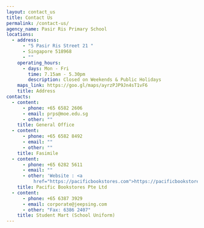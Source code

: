 ```yaml
---
layout: contact_us
title: Contact Us
permalink: /contact-us/
agency_name: Pasir Ris Primary School
locations:
  - address:
      - "5 Pasir Ris Street 21 "
      - Singapore 518968
      - ""
    operating_hours:
      - days: Mon - Fri
        time: 7.15am - 5.30pm
        description: Closed on Weekends & Public Holidays
    maps_link: https://goo.gl/maps/ayrzPJP9Jn4sT1vF6
    title: Address
contacts:
  - content:
      - phone: +65 6582 2606
      - email: prps@moe.edu.sg
      - other: ""
    title: General Office
  - content:
      - phone: +65 6582 8492
      - email: ""
      - other: ""
    title: Fasimile
  - content:
      - phone: +65 6282 5611
      - email: ""
      - other: 'Website : <a
          href="https://pacificbookstores.com">https://pacificbookstores.com</a>'
    title: Pacific Bookstores Pte Ltd
  - content:
      - phone: +65 6387 3929
      - email: corporate@jeepsing.com
      - other: "Fax: 6386 2407"
    title: Student Mart (School Uniform)
---
```


